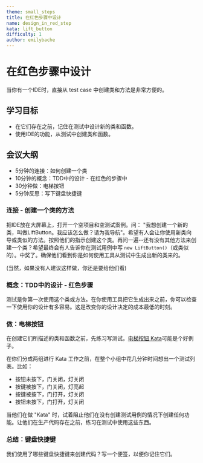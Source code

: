 ```yaml
---
theme: small_steps
title: 在红色步骤中设计
name: design_in_red_step
kata: lift_button
difficulty: 1
author: emilybache
---
```


# 在红色步骤中设计

当你有一个IDE时，直接从 test case 中创建类和方法是非常方便的。

## 学习目标

* 在它们存在之前，记住在测试中设计新的类和函数。
* 使用IDE的功能，从测试中创建类和函数。

## 会议大纲

* 5分钟的连接：如何创建一个类
* 10分钟的概念：TDD中的设计 - 在红色的步骤中
* 30分钟做：电梯按钮
* 5分钟反思：写下键盘快捷键

### 连接 - 创建一个类的方法

把IDE放在大屏幕上，打开一个空项目和空测试案例。问： "我想创建一个新的类，叫做LiftButton。我应该怎么做？请为我导航"。希望有人会让你使用新类向导或类似的方法。按照他们的指示创建这个类。再问一遍--还有没有其他方法来创建一个类？希望最终会有人告诉你在测试用例中写 `new LiftButton()`（或类似的）。中奖了。确保他们看到你是如何使用工具从测试中生成出新的类来的。

(当然，如果没有人建议这样做，你还是要给他们看)

### 概念：TDD中的设计 - 红色步骤
测试是你第一次使用这个类或方法。在你使用工具把它生成出来之前，你可以检查一下使用你的设计有多容易。这是改变你的设计决定的成本最低的时刻。

### 做：电梯按钮
在创建它们所描述的类和函数之前，先练习写测试。[电梯按钮 Kata](/kata_descriptions/lift_button.html)可能是个好例子。

在你们分成两组进行 Kata 工作之前，在整个小组中花几分钟时间想出一个测试列表。比如：

- 按钮未按下，门关闭，灯关闭
- 按键被按下，门关闭，灯亮起
- 按键被按下，门打开，灯关闭
- 按钮未按下，门打开，灯关闭

当他们在做 "Kata" 时，试着阻止他们在没有创建测试用例的情况下创建任何功能。让他们在生产代码存在之前，练习在测试中使用这些东西。

### 总结：键盘快捷键
我们使用了哪些键盘快捷键来创建代码？写一个便签，以便你记住它们。

